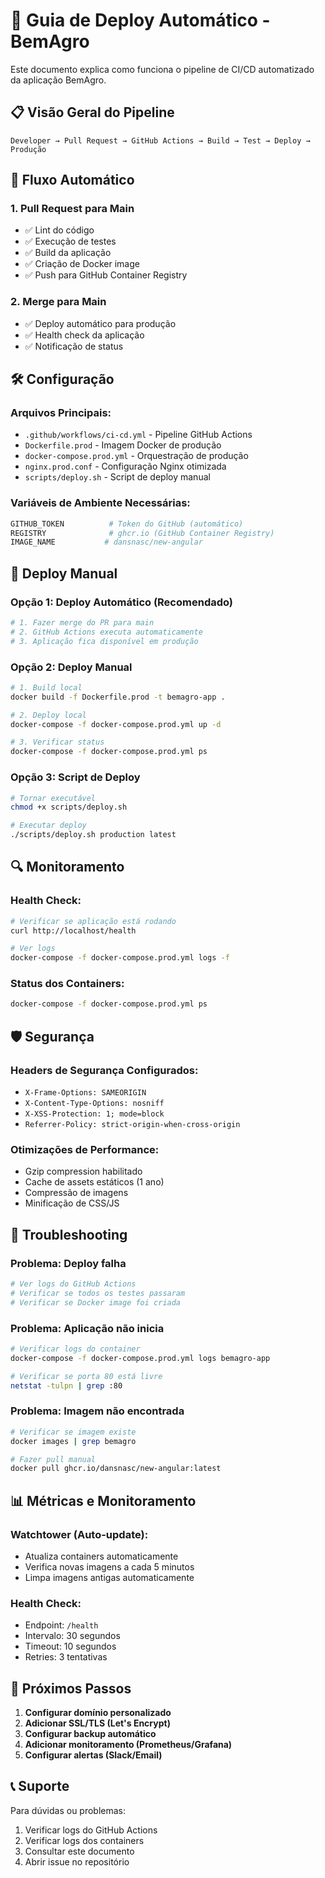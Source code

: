 # 🚀 Guia de Deploy Automático - BemAgro

Este documento explica como funciona o pipeline de CI/CD automatizado da aplicação BemAgro.

## 📋 Visão Geral do Pipeline

```
Developer → Pull Request → GitHub Actions → Build → Test → Deploy → Produção
```

## 🔄 Fluxo Automático

### 1. **Pull Request para Main**
- ✅ Lint do código
- ✅ Execução de testes
- ✅ Build da aplicação
- ✅ Criação de Docker image
- ✅ Push para GitHub Container Registry

### 2. **Merge para Main**
- ✅ Deploy automático para produção
- ✅ Health check da aplicação
- ✅ Notificação de status

## 🛠️ Configuração

### **Arquivos Principais:**
- `.github/workflows/ci-cd.yml` - Pipeline GitHub Actions
- `Dockerfile.prod` - Imagem Docker de produção
- `docker-compose.prod.yml` - Orquestração de produção
- `nginx.prod.conf` - Configuração Nginx otimizada
- `scripts/deploy.sh` - Script de deploy manual

### **Variáveis de Ambiente Necessárias:**
```bash
GITHUB_TOKEN          # Token do GitHub (automático)
REGISTRY              # ghcr.io (GitHub Container Registry)
IMAGE_NAME           # dansnasc/new-angular
```

## 🚀 Deploy Manual

### **Opção 1: Deploy Automático (Recomendado)**
```bash
# 1. Fazer merge do PR para main
# 2. GitHub Actions executa automaticamente
# 3. Aplicação fica disponível em produção
```

### **Opção 2: Deploy Manual**
```bash
# 1. Build local
docker build -f Dockerfile.prod -t bemagro-app .

# 2. Deploy local
docker-compose -f docker-compose.prod.yml up -d

# 3. Verificar status
docker-compose -f docker-compose.prod.yml ps
```

### **Opção 3: Script de Deploy**
```bash
# Tornar executável
chmod +x scripts/deploy.sh

# Executar deploy
./scripts/deploy.sh production latest
```

## 🔍 Monitoramento

### **Health Check:**
```bash
# Verificar se aplicação está rodando
curl http://localhost/health

# Ver logs
docker-compose -f docker-compose.prod.yml logs -f
```

### **Status dos Containers:**
```bash
docker-compose -f docker-compose.prod.yml ps
```

## 🛡️ Segurança

### **Headers de Segurança Configurados:**
- `X-Frame-Options: SAMEORIGIN`
- `X-Content-Type-Options: nosniff`
- `X-XSS-Protection: 1; mode=block`
- `Referrer-Policy: strict-origin-when-cross-origin`

### **Otimizações de Performance:**
- Gzip compression habilitado
- Cache de assets estáticos (1 ano)
- Compressão de imagens
- Minificação de CSS/JS

## 🔧 Troubleshooting

### **Problema: Deploy falha**
```bash
# Ver logs do GitHub Actions
# Verificar se todos os testes passaram
# Verificar se Docker image foi criada
```

### **Problema: Aplicação não inicia**
```bash
# Verificar logs do container
docker-compose -f docker-compose.prod.yml logs bemagro-app

# Verificar se porta 80 está livre
netstat -tulpn | grep :80
```

### **Problema: Imagem não encontrada**
```bash
# Verificar se imagem existe
docker images | grep bemagro

# Fazer pull manual
docker pull ghcr.io/dansnasc/new-angular:latest
```

## 📊 Métricas e Monitoramento

### **Watchtower (Auto-update):**
- Atualiza containers automaticamente
- Verifica novas imagens a cada 5 minutos
- Limpa imagens antigas automaticamente

### **Health Check:**
- Endpoint: `/health`
- Intervalo: 30 segundos
- Timeout: 10 segundos
- Retries: 3 tentativas

## 🎯 Próximos Passos

1. **Configurar domínio personalizado**
2. **Adicionar SSL/TLS (Let's Encrypt)**
3. **Configurar backup automático**
4. **Adicionar monitoramento (Prometheus/Grafana)**
5. **Configurar alertas (Slack/Email)**

## 📞 Suporte

Para dúvidas ou problemas:
1. Verificar logs do GitHub Actions
2. Verificar logs dos containers
3. Consultar este documento
4. Abrir issue no repositório
